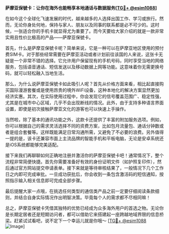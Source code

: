 **萨摩亚保號卡：让你在海外也能畅享本地通话与数据服务[[TG💪+ @esim1088](https://t.me/s/esim1088)]**

在如今这个全球化飞速发展的时代，越来越多的人选择出国工作、学习或旅行。然而，无论你身处何地，保持与家人、朋友以及同事的联系都是必不可少的。这时候，一张适合你的手机卡就显得尤为重要了。而今天要给大家介绍的就是一款非常实用且性价比极高的产品——萨摩亚保號卡。

首先，什么是萨摩亚保號卡呢？简单来说，它是一种可以在萨摩亚地区使用的预付费SIM卡。对于那些经常需要在萨摩亚活动或者计划前往该国的人来说，这张卡无疑是一个非常不错的选择。它允许用户保留现有的手机号码，同时享受当地的网络服务，包括语音通话、短信发送以及移动数据上网等功能。这意味着你无需更换号码，就可以轻松融入当地生活。

那么，为什么说萨摩亚保號卡如此吸引人呢？首先从价格方面来看，相比起直接购买国际漫游套餐或是使用昂贵的境外WiFi设备，这种本地化的解决方案显然更加经济实惠。其次，在实际使用过程中，你会发现它的信号覆盖范围广、稳定性强，尤其是在城市中心区域，几乎不会出现断线的情况。此外，由于支持多种语言界面设置，即使是初次接触萨摩亚文化的游客也可以快速上手操作。

当然啦，除了基本的通讯功能之外，这款卡还提供了丰富的附加服务选项。例如，你可以根据自己的需求灵活选择不同的资费方案，比如包月流量包、通话分钟数或者是组合套餐等。这样既能满足日常沟通所需，又避免了不必要的浪费。另外值得一提的是，该卡还兼容市面上主流品牌的智能手机和平板电脑，无论是安卓系统还是iOS系统都能够完美适配。

接下来我们再聊聊如何正确地注册并激活你的萨摩亚保號卡吧！通常情况下，整个流程非常简便快捷。首先你需要准备好有效的身份证明文件（如护照复印件），然后通过官方网站提交申请表单。接下来就是等待审核结果了，一般情况下几个工作日之内即可完成审批。一旦成功获批后，你会收到一条包含激活码的短信通知，按照指示输入相关信息即可完成全部步骤。

最后提醒大家一点哦，在挑选任何类型的通信类产品之前一定要仔细阅读条款细则，并结合自身实际情况作出明智决策。毕竟每个人的需求都不尽相同嘛！

总之，萨摩亚保號卡凭借其独特的优势已经成为众多海外用户的首选之物。无论你是长期定居者还是短期访问者，都可以借助它来搭建起一座跨越地域界限的信息桥梁。赶紧试试看吧，说不定下一个幸运儿就是你哦～ [[TG💪+ @esim1088](https://t.me/s/esim1088) ![Image](https://i.postimg.cc/4NQfJmqS/Snipaste-2025-05-13-00-14-12.png)]